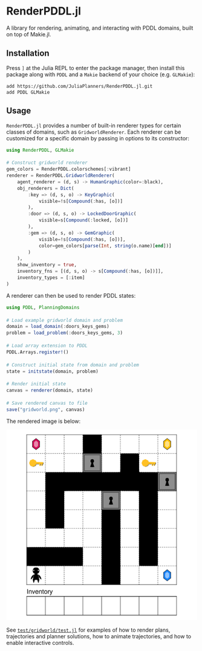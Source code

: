# RenderPDDL.jl

A library for rendering, animating, and interacting with PDDL domains, built on top of Makie.jl.

## Installation

Press `]` at the Julia REPL to enter the package manager, then install this package along with `PDDL` and a `Makie` backend of your choice (e.g. `GLMakie`):

```
add https://github.com/JuliaPlanners/RenderPDDL.jl.git
add PDDL GLMakie
```

## Usage

`RenderPDDL.jl` provides a number of built-in renderer types for certain classes of domains, such as `GridworldRenderer`. Each renderer can be customized for a specific domain by passing in options to its constructor:

```julia
using RenderPDDL, GLMakie

# Construct gridworld renderer
gem_colors = RenderPDDL.colorschemes[:vibrant]
renderer = RenderPDDL.GridworldRenderer(
    agent_renderer = (d, s) -> HumanGraphic(color=:black),
    obj_renderers = Dict(
        :key => (d, s, o) -> KeyGraphic(
            visible=!s[Compound(:has, [o])]
        ),
        :door => (d, s, o) -> LockedDoorGraphic(
            visible=s[Compound(:locked, [o])]
        ),
        :gem => (d, s, o) -> GemGraphic(
            visible=!s[Compound(:has, [o])],
            color=gem_colors[parse(Int, string(o.name)[end])]
        )
    ),
    show_inventory = true,
    inventory_fns = [(d, s, o) -> s[Compound(:has, [o])]],
    inventory_types = [:item]
)
```

A renderer can then be used to render PDDL states:

```julia
using PDDL, PlanningDomains

# Load example gridworld domain and problem
domain = load_domain(:doors_keys_gems)
problem = load_problem(:doors_keys_gems, 3)

# Load array extension to PDDL
PDDL.Arrays.register!()

# Construct initial state from domain and problem
state = initstate(domain, problem)

# Render initial state
canvas = renderer(domain, state)

# Save rendered canvas to file
save("gridworld.png", canvas)
```

The rendered image is below:

![Example gridworld rendered by RenderPDDL.jl](assets/gridworld.png)

See  [`test/gridworld/test.jl`](test/gridworld/test.jl) for examples of how to render plans, trajectories and planner solutions, how to animate trajectories, and how to enable interactive controls.
